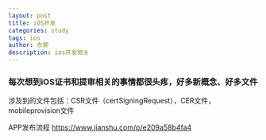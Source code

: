 ```yaml
---
layout: post
title: iOS开发
categories: study
tags: ios
author: 东邪
description: ios开发相关
---
```


### 每次想到iOS证书和提审相关的事情都很头疼，好多新概念、好多文件

涉及到的文件包括：CSR文件（certSigningRequest），CER文件，mobileprovision文件


APP发布流程
https://www.jianshu.com/p/e209a58b4fa4